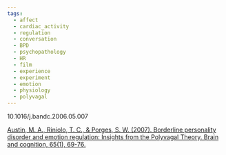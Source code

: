 ```yaml
---
tags:
  - affect
  - cardiac_activity
  - regulation
  - conversation
  - BPD
  - psychopathology
  - HR
  - film
  - experience
  - experiment
  - emotion
  - physiology
  - polyvagal
---
```


10.1016/j.bandc.2006.05.007

[Austin, M. A., Riniolo, T. C., & Porges, S. W. (2007). Borderline personality disorder and emotion regulation: Insights from the Polyvagal Theory. Brain and cognition, 65(1), 69-76.](https://www.sciencedirect.com/science/article/pii/S0278262607000632)